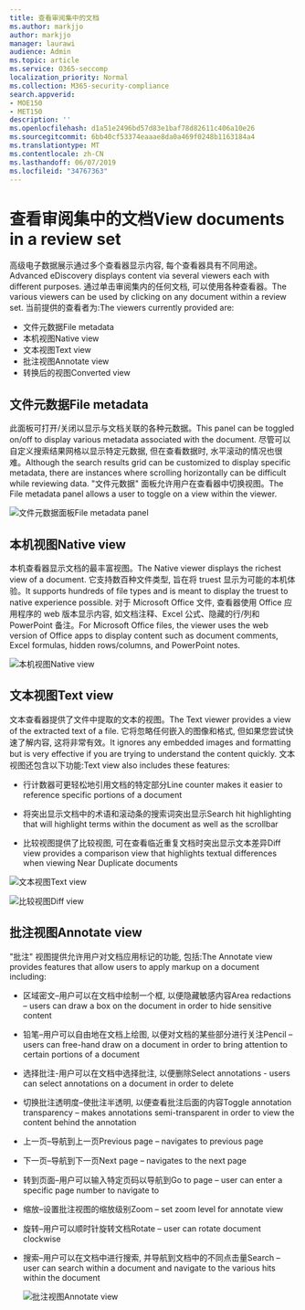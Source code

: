 ```yaml
---
title: 查看审阅集中的文档
ms.author: markjjo
author: markjjo
manager: laurawi
audience: Admin
ms.topic: article
ms.service: O365-seccomp
localization_priority: Normal
ms.collection: M365-security-compliance
search.appverid:
- MOE150
- MET150
description: ''
ms.openlocfilehash: d1a51e2496bd57d83e1baf78d82611c406a10e26
ms.sourcegitcommit: 6bb40cf53374eaaae8da0a469f0248b1163184a4
ms.translationtype: MT
ms.contentlocale: zh-CN
ms.lasthandoff: 06/07/2019
ms.locfileid: "34767363"
---
```

# <a name="view-documents-in-a-review-set"></a><span data-ttu-id="cc3c4-102">查看审阅集中的文档</span><span class="sxs-lookup"><span data-stu-id="cc3c4-102">View documents in a review set</span></span>

<span data-ttu-id="cc3c4-103">高级电子数据展示通过多个查看器显示内容, 每个查看器具有不同用途。</span><span class="sxs-lookup"><span data-stu-id="cc3c4-103">Advanced eDiscovery displays content via several viewers each with different purposes.</span></span> <span data-ttu-id="cc3c4-104">通过单击审阅集内的任何文档, 可以使用各种查看器。</span><span class="sxs-lookup"><span data-stu-id="cc3c4-104">The various viewers can be used by clicking on any document within a review set.</span></span> <span data-ttu-id="cc3c4-105">当前提供的查看者为:</span><span class="sxs-lookup"><span data-stu-id="cc3c4-105">The viewers currently provided are:</span></span>

- <span data-ttu-id="cc3c4-106">文件元数据</span><span class="sxs-lookup"><span data-stu-id="cc3c4-106">File metadata</span></span>
- <span data-ttu-id="cc3c4-107">本机视图</span><span class="sxs-lookup"><span data-stu-id="cc3c4-107">Native view</span></span>
- <span data-ttu-id="cc3c4-108">文本视图</span><span class="sxs-lookup"><span data-stu-id="cc3c4-108">Text view</span></span>
- <span data-ttu-id="cc3c4-109">批注视图</span><span class="sxs-lookup"><span data-stu-id="cc3c4-109">Annotate view</span></span>
- <span data-ttu-id="cc3c4-110">转换后的视图</span><span class="sxs-lookup"><span data-stu-id="cc3c4-110">Converted view</span></span>

## <a name="file-metadata"></a><span data-ttu-id="cc3c4-111">文件元数据</span><span class="sxs-lookup"><span data-stu-id="cc3c4-111">File metadata</span></span>

<span data-ttu-id="cc3c4-112">此面板可打开/关闭以显示与文档关联的各种元数据。</span><span class="sxs-lookup"><span data-stu-id="cc3c4-112">This panel can be toggled on/off to display various metadata associated with the document.</span></span> <span data-ttu-id="cc3c4-113">尽管可以自定义搜索结果网格以显示特定元数据, 但在查看数据时, 水平滚动的情况也很难。</span><span class="sxs-lookup"><span data-stu-id="cc3c4-113">Although the search results grid can be customized to display specific metadata, there are instances where scrolling horizontally can be difficult while reviewing data.</span></span> <span data-ttu-id="cc3c4-114">"文件元数据" 面板允许用户在查看器中切换视图。</span><span class="sxs-lookup"><span data-stu-id="cc3c4-114">The File metadata panel allows a user to toggle on a view within the viewer.</span></span>

![<span data-ttu-id="cc3c4-115">文件元数据面板</span><span class="sxs-lookup"><span data-stu-id="cc3c4-115">File metadata panel</span></span>
](../media/Reviewimage2.png)

## <a name="native-view"></a><span data-ttu-id="cc3c4-116">本机视图</span><span class="sxs-lookup"><span data-stu-id="cc3c4-116">Native view</span></span>

<span data-ttu-id="cc3c4-117">本机查看器显示文档的最丰富视图。</span><span class="sxs-lookup"><span data-stu-id="cc3c4-117">The Native viewer displays the richest view of a document.</span></span> <span data-ttu-id="cc3c4-118">它支持数百种文件类型, 旨在将 truest 显示为可能的本机体验。</span><span class="sxs-lookup"><span data-stu-id="cc3c4-118">It supports hundreds of file types and is meant to display the truest to native experience possible.</span></span> <span data-ttu-id="cc3c4-119">对于 Microsoft Office 文件, 查看器使用 Office 应用程序的 web 版本显示内容, 如文档注释、Excel 公式、隐藏的行/列和 PowerPoint 备注。</span><span class="sxs-lookup"><span data-stu-id="cc3c4-119">For Microsoft Office files, the viewer uses the web version of Office apps to display content such as document comments, Excel formulas, hidden rows/columns, and PowerPoint notes.</span></span>

![<span data-ttu-id="cc3c4-120">本机视图</span><span class="sxs-lookup"><span data-stu-id="cc3c4-120">Native view</span></span>
](../media/Reviewimage3.png)

## <a name="text-view"></a><span data-ttu-id="cc3c4-121">文本视图</span><span class="sxs-lookup"><span data-stu-id="cc3c4-121">Text view</span></span>

<span data-ttu-id="cc3c4-122">文本查看器提供了文件中提取的文本的视图。</span><span class="sxs-lookup"><span data-stu-id="cc3c4-122">The Text viewer provides a view of the extracted text of a file.</span></span> <span data-ttu-id="cc3c4-123">它将忽略任何嵌入的图像和格式, 但如果您尝试快速了解内容, 这将非常有效。</span><span class="sxs-lookup"><span data-stu-id="cc3c4-123">It ignores any embedded images and formatting but is very effective if you are trying to understand the content quickly.</span></span> <span data-ttu-id="cc3c4-124">文本视图还包含以下功能:</span><span class="sxs-lookup"><span data-stu-id="cc3c4-124">Text view also includes these features:</span></span>

  - <span data-ttu-id="cc3c4-125">行计数器可更轻松地引用文档的特定部分</span><span class="sxs-lookup"><span data-stu-id="cc3c4-125">Line counter makes it easier to reference specific portions of a document</span></span>

  - <span data-ttu-id="cc3c4-126">将突出显示文档中的术语和滚动条的搜索词突出显示</span><span class="sxs-lookup"><span data-stu-id="cc3c4-126">Search hit highlighting that will highlight terms within the document as well as the scrollbar</span></span>

  - <span data-ttu-id="cc3c4-127">比较视图提供了比较视图, 可在查看临近重复文档时突出显示文本差异</span><span class="sxs-lookup"><span data-stu-id="cc3c4-127">Diff view provides a comparison view that highlights textual differences when viewing Near Duplicate documents</span></span>

![<span data-ttu-id="cc3c4-128">文本视图</span><span class="sxs-lookup"><span data-stu-id="cc3c4-128">Text view</span></span>
](../media/Reviewimage4.png)

![<span data-ttu-id="cc3c4-129">比较视图</span><span class="sxs-lookup"><span data-stu-id="cc3c4-129">Diff view</span></span>
](../media/Reviewimage5.png)

## <a name="annotate-view"></a><span data-ttu-id="cc3c4-130">批注视图</span><span class="sxs-lookup"><span data-stu-id="cc3c4-130">Annotate view</span></span>

<span data-ttu-id="cc3c4-131">"批注" 视图提供允许用户对文档应用标记的功能, 包括:</span><span class="sxs-lookup"><span data-stu-id="cc3c4-131">The Annotate view provides features that allow users to apply markup on a document including:</span></span>

  - <span data-ttu-id="cc3c4-132">区域密文–用户可以在文档中绘制一个框, 以便隐藏敏感内容</span><span class="sxs-lookup"><span data-stu-id="cc3c4-132">Area redactions – users can draw a box on the document in order to hide sensitive content</span></span>

  - <span data-ttu-id="cc3c4-133">铅笔–用户可以自由地在文档上绘图, 以便对文档的某些部分进行关注</span><span class="sxs-lookup"><span data-stu-id="cc3c4-133">Pencil – users can free-hand draw on a document in order to bring attention to certain portions of a document</span></span>

  - <span data-ttu-id="cc3c4-134">选择批注-用户可以在文档中选择批注, 以便删除</span><span class="sxs-lookup"><span data-stu-id="cc3c4-134">Select annotations - users can select annotations on a document in order to delete</span></span>

  - <span data-ttu-id="cc3c4-135">切换批注透明度–使批注半透明, 以便查看批注后面的内容</span><span class="sxs-lookup"><span data-stu-id="cc3c4-135">Toggle annotation transparency – makes annotations semi-transparent in order to view the content behind the annotation</span></span>

  - <span data-ttu-id="cc3c4-136">上一页–导航到上一页</span><span class="sxs-lookup"><span data-stu-id="cc3c4-136">Previous page – navigates to previous page</span></span>

  - <span data-ttu-id="cc3c4-137">下一页–导航到下一页</span><span class="sxs-lookup"><span data-stu-id="cc3c4-137">Next page – navigates to the next page</span></span>

  - <span data-ttu-id="cc3c4-138">转到页面–用户可以输入特定页码以导航到</span><span class="sxs-lookup"><span data-stu-id="cc3c4-138">Go to page – user can enter a specific page number to navigate to</span></span>

  - <span data-ttu-id="cc3c4-139">缩放–设置批注视图的缩放级别</span><span class="sxs-lookup"><span data-stu-id="cc3c4-139">Zoom – set zoom level for annotate view</span></span>

  - <span data-ttu-id="cc3c4-140">旋转–用户可以顺时针旋转文档</span><span class="sxs-lookup"><span data-stu-id="cc3c4-140">Rotate – user can rotate document clockwise</span></span>

  - <span data-ttu-id="cc3c4-141">搜索–用户可以在文档中进行搜索, 并导航到文档中的不同点击量</span><span class="sxs-lookup"><span data-stu-id="cc3c4-141">Search – user can search within a document and navigate to the various hits within the document</span></span>
    
    ![<span data-ttu-id="cc3c4-142">批注视图</span><span class="sxs-lookup"><span data-stu-id="cc3c4-142">Annotate view</span></span>
    ](../media/Reviewimage1.png)
